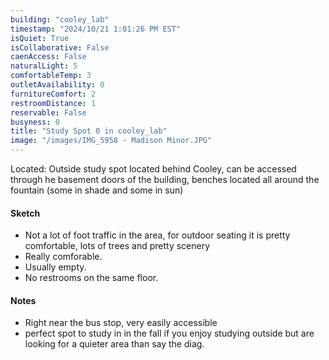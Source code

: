 ```yaml
---
building: "cooley_lab"
timestamp: "2024/10/21 1:01:26 PM EST"
isQuiet: True
isCollaborative: False
caenAccess: False
naturalLight: 5
comfortableTemp: 3
outletAvailability: 0
furnitureComfort: 2
restroomDistance: 1
reservable: False
busyness: 0
title: "Study Spot 0 in cooley_lab"
image: "/images/IMG_5958 - Madison Minor.JPG"
---
```


Located: Outside study spot located behind Cooley, can be accessed through he basement doors of the building, benches located all around the fountain (some in shade and some in sun)

#### Sketch
- Not a lot of foot traffic in the area, for outdoor seating it is pretty comfortable, lots of trees and pretty scenery 
- Really comforable.
- Usually empty.
- No restrooms on the same floor.


#### Notes
- Right near the bus stop, very easily accessible 
- perfect spot to study in in the fall if you enjoy studying outside but are looking for a quieter area than say the diag.

